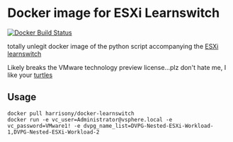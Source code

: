 Docker image for ESXi Learnswitch
==================================
[![Docker Build Status](https://img.shields.io/docker/build/harrisony/esxi-learnswitch.svg?style=flat-square)](https://hub.docker.com/r/harrisony/esxi-learnswitch/)

totally unlegit docker image of the python script accompanying the [ESXi learnswitch](https://labs.vmware.com/flings/learnswitch)

Likely breaks the VMware technology preview license...plz don't hate me, I like your [turtles](https://twitter.com/VMwareTurtles)

Usage
------
    docker pull harrisony/docker-learnswitch
    docker run -e vc_user=Administrator@vsphere.local -e vc_password=VMware1! -e dvpg_name_list=DVPG-Nested-ESXi-Workload-1,DVPG-Nested-ESXi-Workload-2
